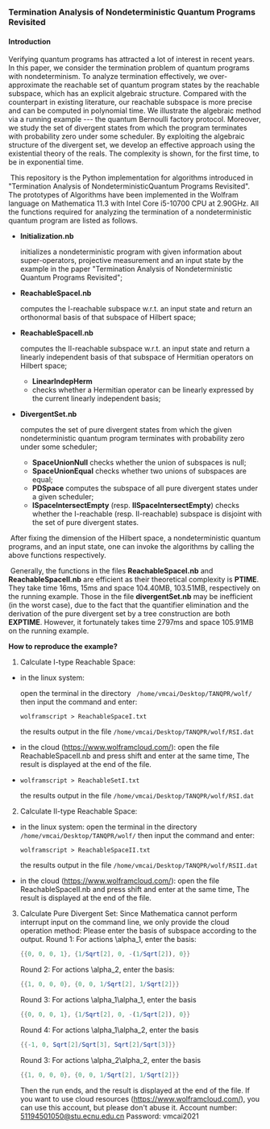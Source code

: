 ### Termination Analysis of Nondeterministic Quantum Programs Revisited

#### Introduction

Verifying quantum programs has attracted a lot of interest in recent years. In this paper, we consider the termination problem of quantum programs
with nondeterminism.
To analyze termination effectively, we over-approximate the reachable set of quantum program states by the reachable subspace,
which has an explicit algebraic structure.
Compared with the counterpart in existing literature, our reachable subspace is more precise and can be computed in polynomial time.
We illustrate the algebraic method via a running example --- the quantum Bernoulli factory protocol.
Moreover, we study the set of divergent states from which the program terminates with probability zero under some scheduler. By exploiting the algebraic structure of the divergent set, we develop an effective approach using the existential theory of the reals.
The complexity is shown, for the first time, to be in exponential time.

​	This repository is the Python implementation for algorithms introduced in "Termination Analysis of NondeterministicQuantum Programs Revisited". The prototypes of Algorithms have been implemented in the Wolfram language on Mathematica 11.3 with Intel Core i5-10700 CPU at 2.90GHz.  All the functions required  for analyzing the termination of a nondeterministic quantum program are listed as follows.

- **Initialization.nb**

  initializes a nondeterministic program with given information about super-operators, projective measurement and an input state by the example in the paper "Termination Analysis of Nondeterministic Quantum Programs Revisited";

- **ReachableSpaceI.nb**

  computes the I-reachable subspace w.r.t. an input state and return an orthonormal basis of that subspace of Hilbert space;

- **ReachableSpaceII.nb**

  computes the II-reachable subspace w.r.t. an input state and return a linearly independent basis of that subspace of Hermitian operators on Hilbert space;

  	+ **LinearIndepHerm**
  	+ checks whether a Hermitian operator can be linearly expressed by the current linearly independent basis;

- **DivergentSet.nb**

  computes the set of pure divergent states from which the given nondeterministic quantum program terminates with probability zero under some scheduler;
  
   + **SpaceUnionNull** checks whether the union of subspaces is null;
   + **SpaceUnionEqual**  checks whether two unions of subspaces are equal;
   + **PDSpace**  computes the subspace of all pure divergent states under a given scheduler;
   + **ISpaceIntersectEmpty**  (resp.  **IISpaceIntersectEmpty**) checks whether the I-reachable (resp. II-reachable) subspace is disjoint with the set of pure divergent states.

​        After fixing the dimension of the Hilbert space, a nondeterministic quantum programs, and an input state, one can invoke the algorithms by calling the above functions respectively.

​       Generally, the functions in the files **ReachableSpaceI.nb** and **ReachableSpaceII.nb**  are efficient as their theoretical complexity is **PTIME**. They take time 16ms, 15ms and space 104.40MB, 103.51MB, respectively on the running example. Those in the file **divergentSet.nb**  may be inefficient (in the worst case), due to the fact that the quantifier elimination and the derivation of the pure divergent set by a tree construction are both  **EXPTIME**. However, it fortunately takes time 2797ms and space 105.91MB on the running example.

**How to reproduce the example?**

1. Calculate I-type Reachable Space:

- in the linux system:

  open the terminal in the directory   ``` /home/vmcai/Desktop/TANQPR/wolf/```
  then input the command and enter: 

  ```
  wolframscript > ReachableSpaceI.txt
  ```

  the results output in the file ```/home/vmcai/Desktop/TANQPR/wolf/RSI.dat```

- in the cloud (https://www.wolframcloud.com/):
  open the file ReachableSpaceII.nb and press shift and enter at the same time,
  The result is displayed at the end of the file.

- ```
  wolframscript > ReachableSetI.txt
  ```

  the results output in the file ```/home/vmcai/Desktop/TANQPR/wolf/RSI.dat```

2. Calculate II-type Reachable Space:

- in the linux system:
  open the terminal in the directory ```/home/vmcai/Desktop/TANQPR/wolf/```
  then input the command and enter:

  ```
  wolframscript > ReachableSpaceII.txt
  ```

  the results output in the file ```/home/vmcai/Desktop/TANQPR/wolf/RSII.dat```

- in the cloud (https://www.wolframcloud.com/):
  open the file ReachableSpaceII.nb and press shift and enter at the same time,
  The result  is displayed at the end of the file.

3. Calculate Pure Divergent Set:
   Since Mathematica cannot perform interrupt input on the command line, we only provide the cloud operation method:
   Please enter the basis of subspace according to the output.
   Round 1: For actions  \alpha_1, enter the basis:

   ```mathematica
   {{0, 0, 0, 1}, {1/Sqrt[2], 0, -(1/Sqrt[2]), 0}}
   ```

   Round 2: For actions  \alpha_2, enter the basis:

   ```mathematica
   {{1, 0, 0, 0}, {0, 0, 1/Sqrt[2], 1/Sqrt[2]}}
   ```

   Round 3: For actions \alpha_1\alpha_1, enter the basis

   ```mathematica
   {{0, 0, 0, 1}, {1/Sqrt[2], 0, -(1/Sqrt[2]), 0}}
   ```

   Round 4: For actions  \alpha_1\alpha_2, enter the basis

   ```mathematica
   {{-1, 0, Sqrt[2]/Sqrt[3], Sqrt[2]/Sqrt[3]}}
   ```

   Round 3: For actions  \alpha_2\alpha_2, enter the basis

   ```mathematica
   {{1, 0, 0, 0}, {0, 0, 1/Sqrt[2], 1/Sqrt[2]}}
   ```

   Then the run ends, and the result is displayed at the end of the file.
   If you want to use cloud resources (https://www.wolframcloud.com/), you can use this account, but please don't abuse it.
Account number: 51194501050@stu.ecnu.edu.cn
Password: vmcai2021



